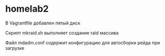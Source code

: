 # homelab2

В Vagrantfile добавлен пятый диск

Скрипт mkraid.sh выполняет создание  raid  массива

Файл mdadm.conf содержит конфигурацию для автосборки рейда при загрузке
